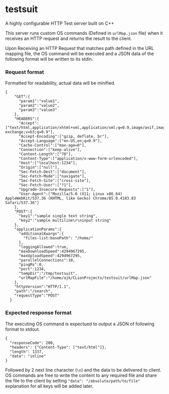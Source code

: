 # testsuit
A highly configurable HTTP Test server built on C++

This server runs custom OS commands (Defined in `urlMap.json` file) when it receives an HTTP request and returns the result to the client.

Upon Receiving an HTTP Request that matches path defined in the URL mapping file, the OS command will be executed and a JSON data of the following format will be written to its stdin.
### Request format
Formatted for readability, actual data will be minified.
```
{
    "GET":{
      "param1":"value1",
      "param2":"value2",
      "param3":"value3"
    },
    "HEADERS":{
      "Accept":["text/html,application/xhtml+xml,application/xml;q=0.9,image/avif,image/webp,image/apng,*/*;q=0.8,application/signed-exchange;v=b3;q=0.9"],
      "Accept-Encoding":["gzip, deflate, br"],
      "Accept-Language":["en-US,en;q=0.9"],
      "Cache-Control":["max-age=0"],
      "Connection":["keep-alive"],
      "Content-Length":["70"],
      "Content-Type":["application/x-www-form-urlencoded"],
      "Host":["localhost:1234"],
      "Origin":["null"],
      "Sec-Fetch-Dest":["document"],
      "Sec-Fetch-Mode":["navigate"],
      "Sec-Fetch-Site":["cross-site"],
      "Sec-Fetch-User":["?1"],
      "Upgrade-Insecure-Requests":["1"],
      "User-Agent":["Mozilla/5.0 (X11; Linux x86_64) AppleWebKit/537.36 (KHTML, like Gecko) Chrome/85.0.4183.83 Safari/537.36"]
    },
    "POST":{
      "key1":"sample single text string",
      "key2":"sample multiline\r\ninput string"
    },
    "applicationParams":{
      "additionalKwargs":{
        "files-list:basePath": "/home/"
      },
      "loggingAllowed":true,
      "maxDownloadSpeed":4294967295,
      "maxUploadSpeed":4294967295,
      "parallelConnections":10,
      "pingMs":0,
      "port":1234,
      "tempDir":"/tmp/testsuit",
      "urlMapFile":"/home/ajk/CLionProjects/testsuit/urlMap.json"
    },
    "httpVersion":"HTTP/1.1",
    "path":"/search",
    "requestType":"POST"
  }
  ```

### Expected response format
The executing OS command is expectued to output a JSON of following format to stdout.
```
{
  "responseCode": 200,
  "headers": {"Content-Type": ["text/html"]},
  "length": 1337,
  "data": "inline"
}
```
Followed by 2 next line character (`\n`) and the data to be delivered to client. OS commands are free to write the content to any required file and share the file to the client by setting `"data": "/absolute/path/to/file"`
explanation for all keys will be added later.

